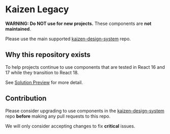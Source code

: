 # Kaizen Legacy

**WARNING: Do NOT use for new projects.** These components are **not maintained**.

Please use the main supported [kaizen-design-system](https://github.com/cultureamp/kaizen-design-system/) repo.


## Why this repository exists
To help projects continue to use components that are tested in React 16 and 17 while they transition to React 18.

See [Solution Preview](https://cultureamp.atlassian.net/wiki/spaces/DesignSystem/pages/3215819020/Solution+Preview+Ending+support+for+React+16+17+in+Kaizen) for more detail.

## Contribution
Please consider upgrading to use components in the [kaizen-design-system](https://github.com/cultureamp/kaizen-design-system/) repo **before** making any pull requests to this repo.

We will only consider accepting changes to fix **critical** issues.

